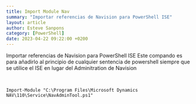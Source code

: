 ```yaml
---
title: Import Module Nav
summary: "Importar referencias de Navision para PowerShell ISE"
layout: article
author: Esteve Sanpons
category: [PowerShell]
date: 2023-04-22 09:22:00 +0200
---
```


Importar referencias de Navision para PowerShell ISE
Este compando es para añadirlo al principio de cualquier sentencia de powershell siempre que se utilice el ISE en lugar del Adminitration de Navision

<br>

```
Import-Module "C:\Program Files\Microsoft Dynamics NAV\110\Service\NavAdminTool.ps1"
```
